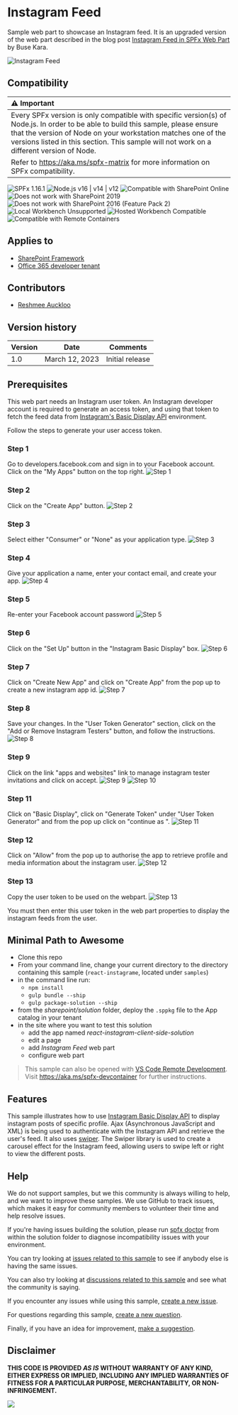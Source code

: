 # Instagram Feed

  Sample web part to showcase an Instagram feed. It is an upgraded version of the web part described in the blog post [Instagram Feed in SPFx Web Part](https://medium.com/arfitect/instagram-feed-in-spfx-web-part-61f76fe1ded4) by Buse Kara.

![Instagram Feed](./assets/instagram-feed.png)

## Compatibility

| :warning: Important          |
|:---------------------------|
| Every SPFx version is only compatible with specific version(s) of Node.js. In order to be able to build this sample, please ensure that the version of Node on your workstation matches one of the versions listed in this section. This sample will not work on a different version of Node.|
|Refer to <https://aka.ms/spfx-matrix> for more information on SPFx compatibility.   |

![SPFx 1.16.1](https://img.shields.io/badge/SPFx-1.16.1-green.svg)
![Node.js v16 | v14 | v12](https://img.shields.io/badge/Node.js-v16%20%7C%20v14%20%7C%20v12-green.svg)
![Compatible with SharePoint Online](https://img.shields.io/badge/SharePoint%20Online-Compatible-green.svg)
![Does not work with SharePoint 2019](https://img.shields.io/badge/SharePoint%20Server%202019-Incompatible-red.svg "SharePoint Server 2019 requires SPFx 1.4.1 or lower")
![Does not work with SharePoint 2016 (Feature Pack 2)](https://img.shields.io/badge/SharePoint%20Server%202016%20(Feature%20Pack%202)-Incompatible-red.svg "SharePoint Server 2016 Feature Pack 2 requires SPFx 1.1")
![Local Workbench Unsupported](https://img.shields.io/badge/Local%20Workbench-Unsupported-red.svg "Local workbench is no longer available as of SPFx 1.13 and above")
![Hosted Workbench Compatible](https://img.shields.io/badge/Hosted%20Workbench-Compatible-green.svg)
![Compatible with Remote Containers](https://img.shields.io/badge/Remote%20Containers-Compatible-green.svg)

## Applies to

* [SharePoint Framework](https://learn.microsoft.com/sharepoint/dev/spfx/sharepoint-framework-overview)
* [Office 365 developer tenant](https://learn.microsoft.com/sharepoint/dev/spfx/set-up-your-developer-tenant)

## Contributors

* [Reshmee Auckloo](https://github.com/reshmee011)

## Version history

Version|Date|Comments
-------|----|--------
1.0|March 12, 2023|Initial release

## Prerequisites

This web part needs an Instagram user token. An Instagram developer account is required to generate an access token, and using that token to fetch the feed data from [Instagram's Basic Display API](https://developers.facebook.com/docs/instagram-basic-display-api/overview#instagram-user-access-tokens) environment.

Follow the steps to generate your user access token.

### Step 1

Go to developers.facebook.com and sign in to your Facebook account. Click on the "My Apps" button on the top right.
![Step 1](./assets/usertoken-step1.png)

### Step 2

Click on the "Create App" button.
![Step 2](./assets/usertoken-step2.png)

### Step 3

Select either "Consumer" or "None" as your application type.
![Step 3](./assets/usertoken-step3.png)

### Step 4

Give your application a name, enter your contact email, and create your app.
![Step 4](./assets/usertoken-step4.png)

### Step 5

Re-enter your Facebook account password
![Step 5](./assets/usertoken-step5.png)

### Step 6

Click on the "Set Up" button in the "Instagram Basic Display" box.
![Step 6](./assets/usertoken-step6.png)

### Step 7

Click on "Create New App" and click on "Create App" from the pop up to create a new instagram app id.
![Step 7](./assets/usertoken-step7.png)

### Step 8

Save your changes. In the "User Token Generator" section, click on the "Add or Remove Instagram Testers" button, and follow the instructions.
![Step 8](./assets/usertoken-step8.png)

### Step 9

Click on the link "apps and websites" link to manage instagram tester invitations and click on accept.
![Step 9](./assets/usertoken-step9.png)
![Step 10](./assets/usertoken-step10.png)

### Step 11

Click on "Basic Display", click on "Generate Token" under "User Token Generator" and from the pop up click on "continue as <testername>".
![Step 11](./assets/usertoken-step11.png)

### Step 12

Click on "Allow" from the pop up to authorise the app to retrieve profile and media information about the instagram user.
![Step 12](./assets/usertoken-step12.png)

### Step 13

Copy the user token to be used on the webpart.
![Step 13](./assets/usertoken-step13.png)

You must then enter this user token in the web part properties to display the instagram feeds from the user.

## Minimal Path to Awesome

* Clone this repo
* From your command line, change your current directory to the directory containing this sample (`react-instagrame`, located under `samples`)
* in the command line run:
  * `npm install`
  * `gulp bundle --ship`
  * `gulp package-solution --ship`
* from the _sharepoint/solution_ folder, deploy the `.sppkg` file to the App catalog in your tenant
* in the site where you want to test this solution
  * add the app named _react-instagram-client-side-solution_
  * edit a page
  * add _Instagram Feed_ web part
  * configure web part

> This sample can also be opened with [VS Code Remote Development](https://code.visualstudio.com/docs/remote/remote-overview). Visit <https://aka.ms/spfx-devcontainer> for further instructions.

## Features

This sample illustrates how to use [Instagram Basic Display API](https://developers.facebook.com/docs/instagram-basic-display-api) to display instagram posts of specific profile. Ajax (Asynchronous JavaScript and XML) is being used to authenticate with the Instagram API and retrieve the user's feed.
It also uses [swiper](https://www.npmjs.com/package/swiper). The Swiper library is used to create a carousel effect for the Instagram feed, allowing users to swipe left or right to view the different posts.

## Help

We do not support samples, but we this community is always willing to help, and we want to improve these samples. We use GitHub to track issues, which makes it easy for  community members to volunteer their time and help resolve issues.

If you're having issues building the solution, please run [spfx doctor](https://pnp.github.io/cli-microsoft365/cmd/spfx/spfx-doctor/) from within the solution folder to diagnose incompatibility issues with your environment.

You can try looking at [issues related to this sample](https://github.com/pnp/sp-dev-fx-webparts/issues?q=label%3A%22sample%3A%20react-instagram") to see if anybody else is having the same issues.

You can also try looking at [discussions related to this sample](https://github.com/pnp/sp-dev-fx-webparts/discussions?discussions_q=react-instagram) and see what the community is saying.

If you encounter any issues while using this sample, [create a new issue](https://github.com/pnp/sp-dev-fx-webparts/issues/new?assignees=&labels=Needs%3A+Triage+%3Amag%3A%2Ctype%3Abug-suspected%2Csample%3A%20react-instagram&template=bug-report.yml&sample=react-instagram&authors=@AJIXuMuK&title=react-instagram%20-%20).

For questions regarding this sample, [create a new question](https://github.com/pnp/sp-dev-fx-webparts/issues/new?assignees=&labels=Needs%3A+Triage+%3Amag%3A%2Ctype%3Aquestion%2Csample%3A%20react-instagram&template=question.yml&sample=react-instagram&authors=@AJIXuMuK&title=react-instagram%20-%20).

Finally, if you have an idea for improvement, [make a suggestion](https://github.com/pnp/sp-dev-fx-webparts/issues/new?assignees=&labels=Needs%3A+Triage+%3Amag%3A%2Ctype%3Aenhancement%2Csample%3A%20react-instagram&template=question.yml&sample=react-instagram&authors=@AJIXuMuK&title=react-instagram%20-%20).

## Disclaimer

**THIS CODE IS PROVIDED _AS IS_ WITHOUT WARRANTY OF ANY KIND, EITHER EXPRESS OR IMPLIED, INCLUDING ANY IMPLIED WARRANTIES OF FITNESS FOR A PARTICULAR PURPOSE, MERCHANTABILITY, OR NON-INFRINGEMENT.**

<img src="https://m365-visitor-stats.azurewebsites.net/sp-dev-fx-webparts/samples/react-instagram" />
